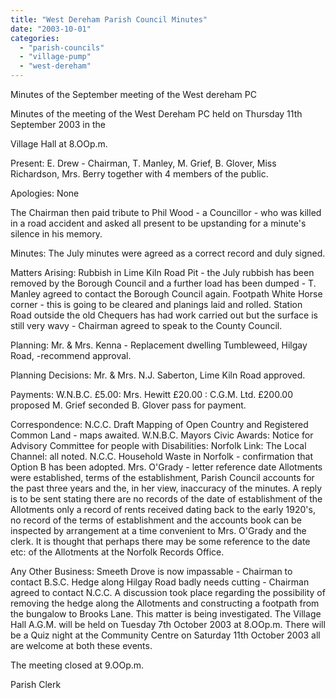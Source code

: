 ```yaml
---
title: "West Dereham Parish Council Minutes"
date: "2003-10-01"
categories: 
  - "parish-councils"
  - "village-pump"
  - "west-dereham"
---
```


Minutes of the September meeting of the West dereham PC

Minutes of the meeting of the West Dereham PC held on Thursday 11th September 2003 in the

Village Hall at 8.OOp.m.

Present: E. Drew - Chairman, T. Manley, M. Grief, B. Glover, Miss Richardson, Mrs. Berry together with 4 members of the public.

Apologies: None

The Chairman then paid tribute to Phil Wood - a Councillor - who was killed in a road accident and asked all present to be upstanding for a minute's silence in his memory.

Minutes: The July minutes were agreed as a correct record and duly signed.

Matters Arising: Rubbish in Lime Kiln Road Pit - the July rubbish has been removed by the Borough Council and a further load has been dumped - T. Manley agreed to contact the Borough Council again. Footpath White Horse corner - this is going to be cleared and planings laid and rolled. Station Road outside the old Chequers has had work carried out but the surface is still very wavy - Chairman agreed to speak to the County Council.

Planning: Mr. & Mrs. Kenna - Replacement dwelling Tumbleweed, Hilgay Road, -recommend approval.

Planning Decisions: Mr. & Mrs. N.J. Saberton, Lime Kiln Road approved.

Payments: W.N.B.C. £5.00: Mrs. Hewitt £20.00 : C.G.M. Ltd. £200.00 proposed M. Grief seconded B. Glover pass for payment.

Correspondence: N.C.C. Draft Mapping of Open Country and Registered Common Land - maps awaited. W.N.B.C. Mayors Civic Awards: Notice for Advisory Committee for people with Disabilities: Norfolk Link: The Local Channel: all noted. N.C.C. Household Waste in Norfolk - confirmation that Option B has been adopted. Mrs. O'Grady - letter reference date Allotments were established, terms of the establishment, Parish Council accounts for the past three years and the, in her view, inaccuracy of the minutes. A reply is to be sent stating there are no records of the date of establishment of the Allotments only a record of rents received dating back to the early 1920's, no record of the terms of establishment and the accounts book can be inspected by arrangement at a time convenient to Mrs. O'Grady and the clerk. It is thought that perhaps there may be some reference to the date etc: of the Allotments at the Norfolk Records Office.

Any Other Business: Smeeth Drove is now impassable - Chairman to contact B.S.C. Hedge along Hilgay Road badly needs cutting - Chairman agreed to contact N.C.C. A discussion took place regarding the possibility of removing the hedge along the Allotments and constructing a footpath from the bungalow to Brooks Lane. This matter is being investigated. The Village Hall A.G.M. will be held on Tuesday 7th October 2003 at 8.OOp.m. There will be a Quiz night at the Community Centre on Saturday 11th October 2003 all are welcome at both these events.

The meeting closed at 9.OOp.m.

Parish Clerk
